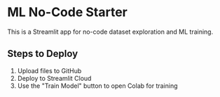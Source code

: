 # ML No-Code Starter

This is a Streamlit app for no-code dataset exploration and ML training.

## Steps to Deploy
1. Upload files to GitHub
2. Deploy to Streamlit Cloud
3. Use the "Train Model" button to open Colab for training
